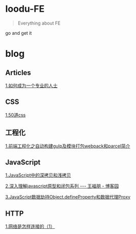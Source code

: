 # Ioodu-FE
> Everything about FE

go and get it

# blog
## Articles
[1.如何成为一个专业的人士](https://github.com/chinadbo/web-front-end/issues/4)
## CSS
[1.50道css](https://github.com/chinadbo/web-front-end/issues/5)
## 工程化
[1.前端工程化之自动构建gulp及模块打包webpack和parcel简介](https://github.com/chinadbo/web-front-end/issues/6)
## JavaScript
[1.JavaScript中的深拷贝和浅拷贝](https://github.com/chinadbo/web-front-end/issues/7)

[2.深入理解javascript原型和闭包系列 --- 王福朋 - 博客园](https://www.cnblogs.com/wangfupeng1988/p/4001284.html)

[3.JavaScript数据劫持Object.defineProperty和数据代理Proxy](https://github.com/chinadbo/web-front-end/issues/10)
## HTTP
[1.网络是怎样连接的（1）](https://github.com/chinadbo/web-front-end/issues/8)
